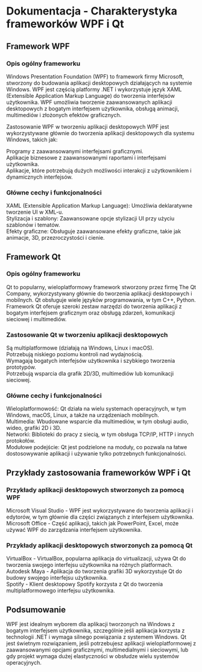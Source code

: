 # Dokumentacja - Charakterystyka frameworków WPF i Qt
## Framework WPF
### Opis ogólny frameworku
Windows Presentation Foundation (WPF) to framework firmy Microsoft, stworzony do budowania aplikacji desktopowych działających na systemie Windows. WPF jest częścią platformy .NET i wykorzystuje język XAML (Extensible Application Markup Language) do tworzenia interfejsów użytkownika. WPF umożliwia tworzenie zaawansowanych aplikacji desktopowych z bogatym interfejsem użytkownika, obsługą animacji, multimediów i złożonych efektów graficznych.

Zastosowanie WPF w tworzeniu aplikacji desktopowych
WPF jest wykorzystywane głównie do tworzenia aplikacji desktopowych dla systemu Windows, takich jak:

Programy z zaawansowanymi interfejsami graficznymi.<br>
Aplikacje biznesowe z zaawansowanymi raportami i interfejsami użytkownika.<br>
Aplikacje, które potrzebują dużych możliwości interakcji z użytkownikiem i dynamicznych interfejsów.
### Główne cechy i funkcjonalności
XAML (Extensible Application Markup Language): Umożliwia deklaratywne tworzenie UI w XML-u.<br>
Stylizacja i szablony: Zaawansowane opcje stylizacji UI przy użyciu szablonów i tematów.<br>
Efekty graficzne: Obsługuje zaawansowane efekty graficzne, takie jak animacje, 3D, przezroczystości i cienie.
## Framework Qt
### Opis ogólny frameworku
Qt to popularny, wieloplatformowy framework stworzony przez firmę The Qt Company, wykorzystywany głównie do tworzenia aplikacji desktopowych i mobilnych. Qt obsługuje wiele języków programowania, w tym C++, Python. Framework Qt oferuje szeroki zestaw narzędzi do tworzenia aplikacji z bogatym interfejsem graficznym oraz obsługą zdarzeń, komunikacji sieciowej i multimediów.

### Zastosowanie Qt w tworzeniu aplikacji desktopowych

Są multiplatformowe (działają na Windows, Linux i macOS).<br>
Potrzebują niskiego poziomu kontroli nad wydajnością.<br>
Wymagają bogatych interfejsów użytkownika i szybkiego tworzenia prototypów.<br>
Potrzebują wsparcia dla grafik 2D/3D, multimediów lub komunikacji sieciowej.<br>
### Główne cechy i funkcjonalności
Wieloplatformowość: Qt działa na wielu systemach operacyjnych, w tym Windows, macOS, Linux, a także na urządzeniach mobilnych.<br>
Multimedia: Wbudowane wsparcie dla multimediów, w tym obsługi audio, wideo, grafiki 2D i 3D.<br>
Networki: Biblioteki do pracy z siecią, w tym obsługa TCP/IP, HTTP i innych protokołów.<br>
Modułowe podejście: Qt jest podzielone na moduły, co pozwala na łatwe dostosowywanie aplikacji i używanie tylko potrzebnych funkcjonalności.
## Przykłady zastosowania frameworków WPF i Qt
### Przykłady aplikacji desktopowych stworzonych za pomocą WPF
Microsoft Visual Studio - WPF jest wykorzystywane do tworzenia aplikacji i edytorów, w tym głównie dla części związanych z interfejsem użytkownika.<br>
Microsoft Office - Część aplikacji, takich jak PowerPoint, Excel, może używać WPF do zarządzania interfejsem użytkownika.<br>
### Przykłady aplikacji desktopowych stworzonych za pomocą Qt
VirtualBox - VirtualBox, popularna aplikacja do virtualizacji, używa Qt do tworzenia swojego interfejsu użytkownika na różnych platformach.<br>
Autodesk Maya - Aplikacja do tworzenia grafiki 3D wykorzystuje Qt do budowy swojego interfejsu użytkownika.<br>
Spotify - Klient desktopowy Spotify korzysta z Qt do tworzenia multiplatformowego interfejsu użytkownika.<br>

## Podsumowanie
WPF jest idealnym wyborem dla aplikacji tworzonych na Windows z bogatym interfejsem użytkownika, szczególnie jeśli aplikacja korzysta z technologii .NET i wymaga silnego powiązania z systemem Windows.
Qt jest świetnym rozwiązaniem, jeśli potrzebujesz aplikacji wieloplatformowej z zaawansowanymi opcjami graficznymi, multimedialnymi i sieciowymi, lub gdy projekt wymaga dużej elastyczności w obsłudze wielu systemów operacyjnych.
